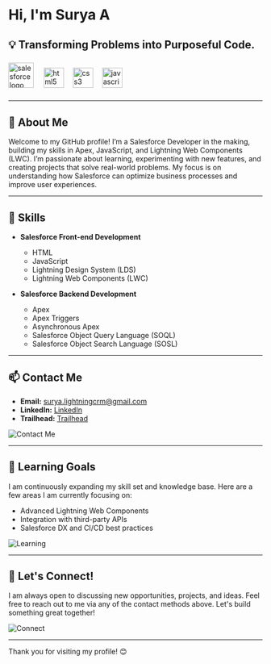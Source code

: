 # Hi, I'm Surya A
## 💡 Transforming Problems into Purposeful Code.

###

<div align="left">
  <img src="https://cdn.jsdelivr.net/gh/devicons/devicon/icons/salesforce/salesforce-original.svg" height="50" alt="salesforce logo"  />
  <img width="12" />
  <img src="https://cdn.jsdelivr.net/gh/devicons/devicon/icons/html5/html5-original.svg" height="40" alt="html5 logo"  />
  <img width="10" />
  <img src="https://cdn.jsdelivr.net/gh/devicons/devicon/icons/css3/css3-original.svg" height="40" alt="css3 logo"  />
  <img width="10" />
  <img src="https://cdn.jsdelivr.net/gh/devicons/devicon/icons/javascript/javascript-original.svg" height="40" alt="javascript logo"  />
</div>

###

---

## 🚀 About Me
Welcome to my GitHub profile!
I’m a Salesforce Developer in the making, building my skills in Apex, JavaScript, and Lightning Web Components (LWC). I’m passionate about learning, experimenting with new features, and creating projects that solve real-world problems. My focus is on understanding how Salesforce can optimize business processes and improve user experiences.

---

## 🔧 Skills
  
- **Salesforce Front-end Development**
  - HTML
  - JavaScript
  - Lightning Design System (LDS)
  - Lightning Web Components (LWC)

- **Salesforce Backend Development**
  - Apex
  - Apex Triggers
  - Asynchronous Apex
  - Salesforce Object Query Language (SOQL)
  - Salesforce Object Search Language (SOSL)

---

## 📫 Contact Me

- **Email:** surya.lightningcrm@gmail.com
- **LinkedIn:** [LinkedIn](https://www.linkedin.com/in/surya-a-694331287/)
- **Trailhead:** [Trailhead](https://www.salesforce.com/trailblazer/suryaa3727)

![Contact Me](https://img.shields.io/badge/Contact-Email-blue?style=for-the-badge&logo=gmail)

---

## 🧠 Learning Goals

I am continuously expanding my skill set and knowledge base. Here are a few areas I am currently focusing on:
- Advanced Lightning Web Components
- Integration with third-party APIs
- Salesforce DX and CI/CD best practices

![Learning](https://img.shields.io/badge/Learning%20Goals-Salesforce%20DX-blueviolet?style=for-the-badge&logo=salesforce)

---

## 🌱 Let's Connect!

I am always open to discussing new opportunities, projects, and ideas. Feel free to reach out to me via any of the contact methods above. Let's build something great together!

![Connect](https://img.shields.io/badge/Connect-Networking-green?style=for-the-badge&logo=linkedin)

---

Thank you for visiting my profile! 😊

<!--
**suryasalesforcedeveloper/suryasalesforcedeveloper** is a ✨ _special_ ✨ repository because its `README.md` (this file) appears on your GitHub profile.

Here are some ideas to get you started:

- 🔭 I’m currently working on ...
- 🌱 I’m currently learning ...
- 👯 I’m looking to collaborate on ...
- 🤔 I’m looking for help with ...
- 💬 Ask me about ...
- 📫 How to reach me: ...
- 😄 Pronouns: ...
- ⚡ Fun fact: ...
-->
